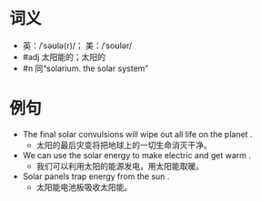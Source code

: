 # 词义
- 英：/ˈsəʊlə(r)/； 美：/ˈsoʊlər/
- #adj 太阳能的；太阳的
- #n 同“solarium. the solar system”
# 例句
- The final solar convulsions will wipe out all life on the planet .
	- 太阳的最后灾变将把地球上的一切生命消灭干净。
- We can use the solar energy to make electric and get warm .
	- 我们可以利用太阳的能源发电，用太阳能取暖。
- Solar panels trap energy from the sun .
	- 太阳能电池板吸收太阳能。
